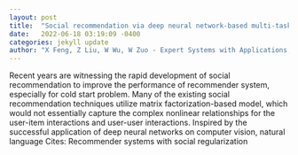 ```yaml
---
layout: post
title:  "Social recommendation via deep neural network-based multi-task learning"
date:   2022-06-18 03:19:09 -0400
categories: jekyll update
author: "X Feng, Z Liu, W Wu, W Zuo - Expert Systems with Applications, 2022"
---
```

Recent years are witnessing the rapid development of social recommendation to improve the performance of recommender system, especially for cold start problem. Many of the existing social recommendation techniques utilize matrix factorization-based model, which would not essentially capture the complex nonlinear relationships for the user-item interactions and user-user interactions. Inspired by the successful application of deep neural networks on computer vision, natural language 
Cites: Recommender systems with social regularization